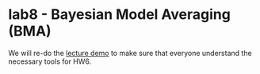 # lab8 - Bayesian Model Averaging (BMA)

We will re-do the [lecture demo](http://www2.stat.duke.edu/courses/Fall17/sta521/knitr/Lec-14-BMA/BAS-demo.nb.html) to make sure that everyone understand the necessary tools for HW6.

